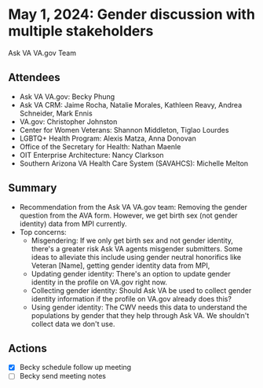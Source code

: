 # May 1, 2024:  Gender discussion with multiple stakeholders  
Ask VA VA.gov Team

## Attendees
- Ask VA VA.gov: Becky Phung
- Ask VA CRM: Jaime Rocha, Natalie Morales, Kathleen Reavy, Andrea Schneider, Mark Ennis
- VA.gov: Christopher Johnston
- Center for Women Veterans: Shannon Middleton, Tiglao Lourdes
- LGBTQ+ Health Program: Alexis Matza, Anna Donovan
- Office of the Secretary for Health: Nathan Maenle
- OIT Enterprise Architecture: Nancy Clarkson
- Southern Arizona VA Health Care System (SAVAHCS): Michelle Melton

## Summary
- Recommendation from the Ask VA VA.gov team: Removing the gender question from the AVA form. However, we get birth sex (not gender identity) data from MPI currently. 
- Top concerns:
   - Misgendering: If we only get birth sex and not gender identity, there's a greater risk Ask VA agents misgender submitters. Some ideas to alleviate this include using gender neutral honorifics like Veteran [Name], getting gender identity data from MPI, 
   - Updating gender identity: There's an option to update gender identity in the profile on VA.gov right now.
   - Collecting gender identity: Should Ask VA be used to collect gender identity information if the profile on VA.gov already does this?
   - Using gender identity: The CWV needs this data to understand the populations by gender that they help through Ask VA. We shouldn't collect data we don't use.
     
## Actions
- [x] Becky schedule follow up meeting
- [ ] Becky send meeting notes 
